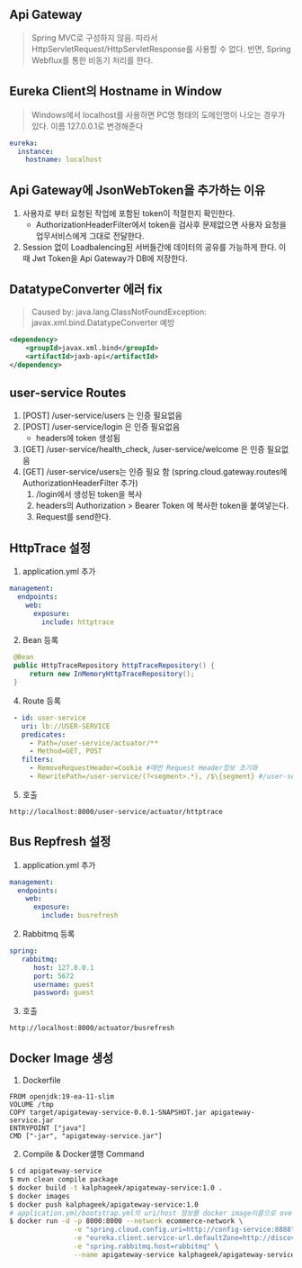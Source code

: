## Api Gateway
> Spring MVC로 구성하지 않음. 따라서 HttpServletRequest/HttpServletResponse를 사용할 수 없다. 
> 반면, Spring Webflux를 통한 비동기 처리를 한다.
## Eureka Client의 Hostname in Window
> Windows에서 localhost를 사용하면 PC명 형태의 도메인명이 나오는 경우가 있다. 이름 127.0.0.1로 변경해준다
```yaml
eureka:  
  instance:
    hostname: localhost
```
## Api Gateway에 JsonWebToken을 추가하는 이유
1. 사용자로 부터 요청된 작업에 포함된 token이 적절한지 확인한다.
   * AuthorizationHeaderFilter에서 token을 검사후 문제없으면 사용자 요청을 업무서비스에게 그대로 전달한다.
2. Session 없이 Loadbalencing된 서버들간에 데이터의 공유를 가능하게 한다. 이때 Jwt Token을 Api Gateway가 DB에 저장한다.
## DatatypeConverter 에러 fix
> Caused by: java.lang.ClassNotFoundException: javax.xml.bind.DatatypeConverter 예방
```xml
<dependency>
    <groupId>javax.xml.bind</groupId>
    <artifactId>jaxb-api</artifactId>
</dependency>
```
## user-service Routes
1. [POST] /user-service/users 는 인증 필요없음
2. [POST] /user-service/login 은 인증 필요없음
   * headers에 token 생성됨
3. [GET] /user-service/health_check,  /user-service/welcome 은 인증 필요없음
4. [GET] /user-service/users는  인증 필요 함 (spring.cloud.gateway.routes에 AuthorizationHeaderFilter 추가)
   1. /login에서 생성된 token을 복사
   2. headers의 Authorization > Bearer Token 에 복사한 token을 붙여넣는다.
   3. Request를 send한다.

## HttpTrace 설정
1. application.yml 추가
```yaml
management:
  endpoints:
    web:
      exposure:
        include: httptrace
```
2. Bean 등록
```java
 @Bean
 public HttpTraceRepository httpTraceRepository() {
     return new InMemoryHttpTraceRepository();
 }
```
4. Route 등록
```yaml
 - id: user-service
   uri: lb://USER-SERVICE
   predicates:
     - Path=/user-service/actuator/**
     - Method=GET, POST
   filters:
     - RemoveRequestHeader=Cookie #매번 Request Header정보 초기화
     - RewritePath=/user-service/(?<segment>.*), /$\{segment} #/user-service/actuator -> /actuator로 변환해준다.
```
5. 호출
```
http://localhost:8000/user-service/actuator/httptrace
```
## Bus Repfresh 설정
1. application.yml 추가
```yaml
management:
  endpoints:
    web:
      exposure:
        include: busrefresh
```
2. Rabbitmq 등록
```yaml
spring:
   rabbitmq:
      host: 127.0.0.1
      port: 5672
      username: guest
      password: guest
```
3. 호출
```
http://localhost:8000/actuator/busrefresh
```
## Docker Image 생성
1. Dockerfile
```
FROM openjdk:19-ea-11-slim
VOLUME /tmp
COPY target/apigateway-service-0.0.1-SNAPSHOT.jar apigateway-service.jar
ENTRYPOINT ["java"]
CMD ["-jar", "apigateway-service.jar"]
```
2. Compile & Docker샐행 Command
```sh
$ cd apigateway-service
$ mvn clean compile package
$ docker build -t kalphageek/apigateway-service:1.0 .
$ docker images
$ docker push kalphageek/apigateway-service:1.0
# application.yml/bootstrap.yml의 uri/host 정보를 docker image이름으로 override한다.
$ docker run -d -p 8000:8000 --network ecommerce-network \
                -e "spring.cloud.config.uri=http://config-service:8888" \
                -e "eureka.client.service-url.defaultZone=http://discovery-service:8761/eureka" \
                -e "spring.rabbitmq.host=rabbitmq" \
                --name apigateway-service kalphageek/apigateway-service:1.0
```